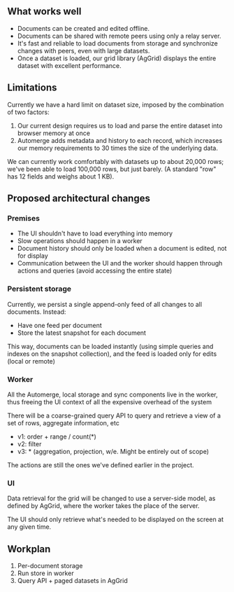 ﻿## What works well

- Documents can be created and edited offline.
- Documents can be shared with remote peers using only a relay server.
- It's fast and reliable to load documents from storage and synchronize changes with peers, even
  with large datasets.
- Once a dataset is loaded, our grid library (AgGrid) displays the entire dataset with excellent
  performance.

## Limitations

Currently we have a hard limit on dataset size, imposed by the combination of two factors:

1. Our current design requires us to load and parse the entire dataset into browser memory at once
2. Automerge adds metadata and history to each record, which increases our memory requirements to 30
   times the size of the underlying data.

We can currently work comfortably with datasets up to about 20,000 rows; we've been able to load
100,000 rows, but just barely. (A standard "row" has 12 fields and weighs about 1 KB).

## Proposed architectural changes

### Premises

- The UI shouldn't have to load everything into memory
- Slow operations should happen in a worker
- Document history should only be loaded when a document is edited, not for display
- Communication between the UI and the worker should happen through actions and queries (avoid
  accessing the entire state)

### Persistent storage

Currently, we persist a single append-only feed of all changes to all documents. Instead:

- Have one feed per document
- Store the latest snapshot for each document

This way, documents can be loaded instantly (using simple queries and indexes on the snapshot
collection), and the feed is loaded only for edits (local or remote)

### Worker

All the Automerge, local storage and sync components live in the worker, thus freeing the UI context
of all the expensive overhead of the system

There will be a coarse-grained query API to query and retrieve a view of a set of rows, aggregate
information, etc

- v1: order + range / count(\*)
- v2: filter
- v3: \* (aggregation, projection, w/e. Might be entirely out of scope)

The actions are still the ones we've defined earlier in the project.

### UI

Data retrieval for the grid will be changed to use a server-side model, as defined by AgGrid, where
the worker takes the place of the server.

The UI should only retrieve what's needed to be displayed on the screen at any given time.

## Workplan

1. Per-document storage
2. Run store in worker
3. Query API + paged datasets in AgGrid
